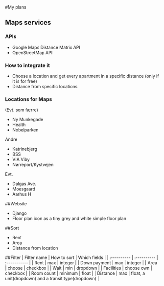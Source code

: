 
#My plans

## Maps services

### APIs
* Google Maps Distance Matrix API
* OpenStreetMap API

### How to integrate it
* Choose a location and get every apartment in a specific distance (only if it is for free) 
* Distance from specific locations

### Locations for Maps
(Evt. som færre)

* Ny Munkegade
* Health
* Nobelparken

Andre
* Katrinebjerg
* BSS
* VIA Viby
* Nørreport/Kystvejen

Evt.
* Dalgas Ave.
* Moesgaard
* Aarhus H

##Website
* Django
* Floor plan icon as a tiny grey and white simple floor plan


##Sort
* Rent
* Area
* Distance from location

##Filter
| Filter name | How to sort | Which fields | 
| :---------- | :---------- | :----------- |
| Rent | max | integer |
| Down payment | max | integer | 
| Area | choose | checkbox |
| Wait | min | dropdown |
| Facilities | choose own | checkbox |
| Room count | minimum | float | 
| Distance | max | float, a unit(dropdown) and a transit type(dropdown) | 
